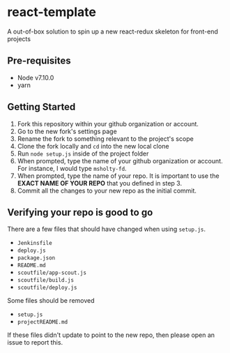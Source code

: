 # react-template
A out-of-box solution to spin up a new react-redux skeleton for front-end projects

## Pre-requisites
* Node v7.10.0
* yarn

## Getting Started

1. Fork this repository within your github organization or account.
2. Go to the new fork's settings page
3. Rename the fork to something relevant to the project's scope
4. Clone the fork locally and `cd` into the new local clone
5. Run `node setup.js` inside of the project folder
6. When prompted, type the name of your github organization or account. For instance, I would type `msholty-fd`.
7. When prompted, type the name of your repo. It is important to use the **EXACT NAME OF YOUR REPO** that you defined in step 3.
8. Commit all the changes to your new repo as the initial commit.

## Verifying your repo is good to go

There are a few files that should have changed when using `setup.js`.

* `Jenkinsfile`
* `deploy.js`
* `package.json`
* `README.md`
* `scoutfile/app-scout.js`
* `scoutfile/build.js`
* `scoutfile/deploy.js`

Some files should be removed

* `setup.js`
* `projectREADME.md`

If these files didn't update to point to the new repo, then please open an issue to report this.